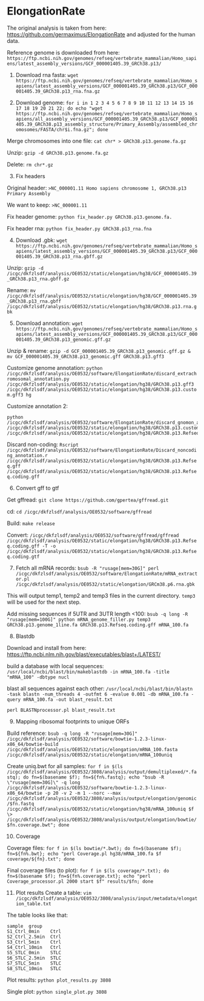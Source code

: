 # ElongationRate
The original analysis is taken from here: https://github.com/germaximus/ElongationRate and adjusted for the human data.

Reference genome is downloaded from here: `https://ftp.ncbi.nih.gov/genomes/refseq/vertebrate_mammalian/Homo_sapiens/latest_assembly_versions/GCF_000001405.39_GRCh38.p13/`

1. Download rna fasta: `wget https://ftp.ncbi.nih.gov/genomes/refseq/vertebrate_mammalian/Homo_sapiens/latest_assembly_versions/GCF_000001405.39_GRCh38.p13/GCF_000001405.39_GRCh38.p13_rna.fna.gz`

2. Download genome: `for i in 1 2 3 4 5 6 7 8 9 10 11 12 13 14 15 16 17 18 19 20 21 22; do echo "wget https://ftp.ncbi.nih.gov/genomes/refseq/vertebrate_mammalian/Homo_sapiens/all_assembly_versions/GCF_000001405.39_GRCh38.p13/GCF_000001405.39_GRCh38.p13_assembly_structure/Primary_Assembly/assembled_chromosomes/FASTA/chr$i.fna.gz"; done`

Merge chromosomes into one file: `cat chr* > GRCh38.p13.genome.fa.gz`

Unzip: `gzip -d GRCh38.p13.genome.fa.gz`

Delete: `rm chr*.gz`

3.  Fix headers

Original header: `>NC_000001.11 Homo sapiens chromosome 1, GRCh38.p13 Primary Assembly`

We want to keep: `>NC_000001.11`

Fix header genome: `python fix_header.py GRCh38.p13.genome.fa.`

Fix header rna: `python fix_header.py GRCh38.p13_rna.fna`

4. Download .gbk: `wget https://ftp.ncbi.nih.gov/genomes/refseq/vertebrate_mammalian/Homo_sapiens/latest_assembly_versions/GCF_000001405.39_GRCh38.p13/GCF_000001405.39_GRCh38.p13_rna.gbff.gz`

Unzip: `gzip -d /icgc/dkfzlsdf/analysis/OE0532/static/elongation/hg38/GCF_000001405.39_GRCh38.p13_rna.gbff.gz`

Rename: `mv /icgc/dkfzlsdf/analysis/OE0532/static/elongation/hg38/GCF_000001405.39_GRCh38.p13_rna.gbff /icgc/dkfzlsdf/analysis/OE0532/static/elongation/hg38/GRCh38.p13.rna.gbk`

5. Download annotation: `wget https://ftp.ncbi.nih.gov/genomes/refseq/vertebrate_mammalian/Homo_sapiens/latest_assembly_versions/GCF_000001405.39_GRCh38.p13/GCF_000001405.39_GRCh38.p13_genomic.gff.gz`

Unzip & rename: `gzip -d GCF_000001405.39_GRCh38.p13_genomic.gff.gz & mv GCF_000001405.39_GRCh38.p13_genomic.gff GRCh38.p13.gff3`

Customize genome annotation: `python /icgc/dkfzlsdf/analysis/OE0532/software/ElongationRate/discard_extrachromosomal_annotation.py /icgc/dkfzlsdf/analysis/OE0532/static/elongation/hg38/GRCh38.p13.gff3 /icgc/dkfzlsdf/analysis/OE0532/static/elongation/hg38/GRCh38.p13.custom.gff3 hg`

Customize annotation 2:

```
python /icgc/dkfzlsdf/analysis/OE0532/software/ElongationRate/discard_gnomon_annotation.py /icgc/dkfzlsdf/analysis/OE0532/static/elongation/hg38/GRCh38.p13.custom.gff3 /icgc/dkfzlsdf/analysis/OE0532/static/elongation/hg38/GRCh38.p13.Refseq.gff
```

Discard non-coding: `Rscript /icgc/dkfzlsdf/analysis/OE0532/software/ElongationRate/Discard_noncoding_annotation.r /icgc/dkfzlsdf/analysis/OE0532/static/elongation/hg38/GRCh38.p13.Refseq.gff /icgc/dkfzlsdf/analysis/OE0532/static/elongation/hg38/GRCh38.p13.Refseq.coding.gff`

6. Convert gff to gtf

Get gffread: `git clone https://github.com/gpertea/gffread.git`

cd: `cd /icgc/dkfzlsdf/analysis/OE0532/software/gffread`

Build: `make release`

Convert: `/icgc/dkfzlsdf/analysis/OE0532/software/gffread/gffread /icgc/dkfzlsdf/analysis/OE0532/static/elongation/hg38/GRCh38.p13.Refseq.coding.gff -T -o /icgc/dkfzlsdf/analysis/OE0532/static/elongation/hg38/GRCh38.p13.Refseq.coding.gtf`

7. Fetch all mRNA records: `bsub -R "rusage[mem=30G]" perl /icgc/dkfzlsdf/analysis/OE0532/software/ElongationRate/mRNA_extractor.pl /icgc/dkfzlsdf/analysis/OE0532/static/elongation/GRCm38.p6.rna.gbk`

This will output temp1, temp2 and temp3 files in the current directory. `temp3` will be used for the next step.

Add missing sequences if 5UTR and 3UTR length <100: `bsub -q long -R "rusage[mem=100G]" python mRNA_genome_filler.py temp3 GRCh38.p13.genome_1line.fa GRCh38.p13.Refseq.coding.gff mRNA_100.fa` 

8. Blastdb

Download and install from here: https://ftp.ncbi.nlm.nih.gov/blast/executables/blast+/LATEST/

build a database with local sequences: `/usr/local/ncbi/blast/bin/makeblastdb -in mRNA_100.fa -title "mRNA_100" -dbtype nucl`

blast all sequences against each other: `/usr/local/ncbi/blast/bin/blastn -task blastn -num_threads 4 -outfmt 6 -evalue 0.001 -db mRNA_100.fa -query mRNA_100.fa -out blast_result.txt`

`perl BLASTNprocessor.pl blast_result.txt`

9. Mapping ribosomal footprints to unique ORFs

Build reference: `bsub -q long -R "rusage[mem=30G]" /icgc/dkfzlsdf/analysis/OE0532/software/bowtie-1.2.3-linux-x86_64/bowtie-build /icgc/dkfzlsdf/analysis/OE0532/static/elongation/mRNA_100.fasta /icgc/dkfzlsdf/analysis/OE0532/static/elongation/mRNA_100uniq`

Create uniq.bwt for all samples: `for f in $(ls /icgc/dkfzlsdf/analysis/OE0532/3808/analysis/output/demultiplexed/*.fastq); do fn=$(basename $f); fn=${fn%.fastq}; echo "bsub -R \"rusage[mem=30G]\" -q long /icgc/dkfzlsdf/analysis/OE0532/software/bowtie-1.2.3-linux-x86_64/bowtie -p 20 -v 2 -m 1 --norc --max /icgc/dkfzlsdf/analysis/OE0532/3808/analysis/output/elongation/genomic/$fn.fastq /icgc/dkfzlsdf/analysis/OE0532/static/elongation/hg38/mRNA_100uniq $f \> /icgc/dkfzlsdf/analysis/OE0532/3808/analysis/output/elongation/bowtie/$fn.coverage.bwt"; done`


10. Coverage

Coverage files:
`for f in $(ls bowtie/*.bwt); do fn=$(basename $f); fn=${fn%.bwt}; echo "perl Coverage.pl hg38/mRNA_100.fa $f coverage/${fn}.txt"; done`

Final coverage files (to plot): `for f in $(ls coverage/*.txt); do fn=$(basename $f); fn=${fn%.coverage.txt}; echo "perl Coverage_processor.pl 2000 start $f" results/$fn; done`

11. Plot results
Create a table: `vim /icgc/dkfzlsdf/analysis/OE0532/3808/analysis/input/metadata/elongation_table.txt`

The table looks like that:

```
sample  group
S1_Ctrl_0min    Ctrl
S2_Ctrl_2.5min  Ctrl
S3_Ctrl_5min    Ctrl
S4_Ctrl_10min   Ctrl
S5_STLC_0min    STLC
S6_STLC_2.5min  STLC
S7_STLC_5min    STLC
S8_STLC_10min   STLC
```

Plot results: `python plot_results.py 3808`

Single plot: `python single_plot.py 3808`



